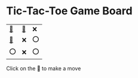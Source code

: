 # Tic-Tac-Toe Game Board
|   |   |   |
|---|---|---|
|[🔎](OXXEXOOXO.md) |[🔎](XOXEXOOXO.md) |❌ |
|[🔎](EXXOXOOXO.md) |❌ |⭕ |
|⭕ |❌ |⭕ |

Click on the 🔎 to make a move